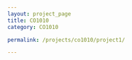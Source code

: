 ```yaml
---
layout: project_page
title: CO1010 
category: CO1010

permalink: /projects/co1010/project1/

---
```


